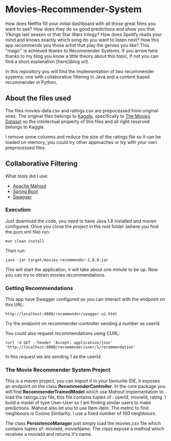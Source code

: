 # Movies-Recommender-System

How does Netflix fill your initial dashboard with all those great films you want to see? How does they do so good predictions and show you that Vikings last season or that Star Wars trilogy? How does Spotify reads your mind and knows exactly which song do you want to listen next? How this app recommends you those artist that play the genres you like? This "magic" is achieved thanks to Recommender Systems. If you arrive here thanks to my blog you know a little theory about this topic, if not you can find a short explanation [here](blog url).

In this repository you will find the implementation of two recommender systems: one with collaborative filtering in Java and a content based recommender in Python.

## About the files used

The files movies-data.csv and ratings.csv are prepocessed from original ones. The original files belongs to [Kaggle](https://www.kaggle.com/), specifically to [The Movies Dataset](https://www.kaggle.com/rounakbanik/the-movies-dataset) so the intellectual property of this files and all right reserved belongs to Kaggle.

I remove some columns and reduce the size of the ratings file so it can be loaded on memory, you could try other approaches or try with your own preprocessed files.

## Collaborative Filtering

What tools did I use:

* [Apache Mahout](https://www.mongodb.com/)
* [Spring Boot](https://www.python.org/)
* [Swagger](https://twitter.com/)

### Execution

Just download the code, you need to have Java 1.8 installed and maven configured. Once you clone the project in the root folder (where you find the pom.xml file) run:

```
mvn clean install
```

Then run:

```
java -jar target/movies-recommender-1.0.0.jar
```

This will start the application, it will take about one minute to be up. Now you can try to obtain movies recommendations.

### Getting Recommendations

This app have Swagger configured so you can interact with the endpoint on this URL:

```
http://localhost:8080/recommender/swagger-ui.html
```

Try the endpoint on recommender-controller sending a number as userId.

You could also request recommendations using CURL:

```
curl -X GET --header 'Accept: application/json' 'http://localhost:8080/recommender/user/1/recommendation'
```

In this request we are sending 1 as the userId.

### The Movie Recommender System Project

This is a maven project, you can import it in your favourite IDE, it exposes an endpoint on the class **RecommenderController**. In the core package you will find **RecommenderTrainedModel** which use Mahout implementation to load the ratings.csv file, this file contains tuples of : userId, movieId, rating. I build a model of type User-User so I am finding similar users to make predictions. Mahout also let you to use Item-Item. The metric to find neighbours is Cosine Similarity. I use a fixed number of 100 neighbours.

The class **PersistenceManager** just simply load the movies.csv file which contains tuples of: movieId, movieName. The class expose a method which receives a movieId and returns it's name.